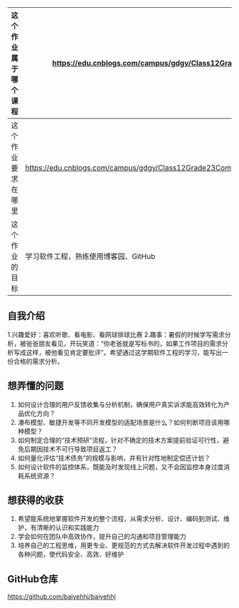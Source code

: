 | 这个作业属于哪个课程 | https://edu.cnblogs.com/campus/gdgy/Class12Grade23ComputerScience |
| --------------------| ----------------------------------------------------------------------------- |
| 这个作业要求在哪里| https://edu.cnblogs.com/campus/gdgy/Class12Grade23ComputerScience/homework/13469 |
| 这个作业的目标 | 学习软件工程，熟练使用博客园、GitHub |

## 自我介绍
1.兴趣爱好：喜欢听歌、看电影、看网球排球比赛
2.趣事：暑假的时候学写需求分析，被爸爸朋友看见，开玩笑道：“你老爸就是写标书的，如果工作项目的需求分析写成这样，被他看见肯定要批评”。希望通过这学期软件工程的学习，能写出一份合格的需求分析。

## 想弄懂的问题
1. 如何设计合理的用户反馈收集与分析机制，确保用户真实诉求能高效转化为产品优化方向？
2. 瀑布模型、敏捷开发等不同开发模型的适配场景是什么？如何判断项目该用哪种模型？
3. 如何制定合理的“技术预研”流程，针对不确定的技术方案提前验证可行性，避免后期因技术不可行导致项目返工？
4. 如何量化评估“技术债务”的规模与影响，并有针对性地制定偿还计划？
5. 如何设计软件的监控体系，既能及时发现线上问题，又不会因监控本身过度消耗系统资源？

## 想获得的收获
1. 希望能系统地掌握软件开发的整个流程，从需求分析、设计、编码到测试、维护，有清晰的认识和实践能力
2. 学会如何在团队中高效协作，提升自己的沟通和项目管理能力
3. 培养自己的工程思维，用更专业、更规范的方式去解决软件开发过程中遇到的各种问题，使代码安全、高效、好维护

## GitHub仓库
https://github.com/baiyehhj/baiyehhj
